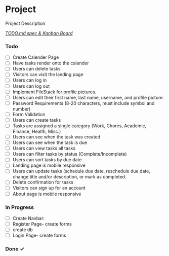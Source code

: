 # Project

Project Description

<em>[TODO.md spec & Kanban Board](https://bit.ly/3fCwKfM)</em>

### Todo

- [ ] Create Calender Page  
- [ ] Have tasks render onto the calender  
- [ ] Users can delete tasks  
- [ ] Visitors can visit the landing page  
- [ ] Users can log in  
- [ ] Users can log out  
- [ ] Implement FileStack for profile pictures.  
- [ ] Users can edit their first name, last name, username, and profile picture.  
- [ ] Password Requirements (8-20 characters, must include symbol and number)  
- [ ] Form Validation  
- [ ] Users can create tasks  
- [ ] Tasks are assigned a single category (Work, Chores, Academic, Finance, Health, Misc.)  
- [ ] Users can see when the task was created  
- [ ] Users can see when the task is due  
- [ ] Users can view tasks all tasks  
- [ ] Users can filter tasks by status (Complete/Incomplete)  
- [ ] Users can sort tasks by due date  
- [ ] Landing page is mobile responsive  
- [ ] Users can update tasks (schedule due date, reschedule due date, change title and/or description, or mark as completed.  
- [ ] Delete confirmation for tasks  
- [ ] Visitors can sign up for an account  
- [ ] About page is mobile responsive  

### In Progress

- [ ] Create Navbar:  
- [ ] Register Page- create forms  
- [ ] create db  
- [ ] Login Page- create forms  

### Done ✓


